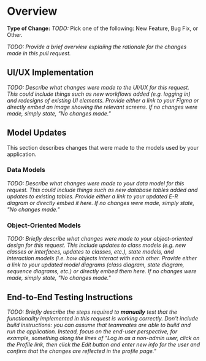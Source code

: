 # Overview

**Type of Change:** _TODO:_ Pick one of the following: New Feature, Bug Fix, or Other.

_TODO: Provide a brief overview explaiing the rationale for the changes made in this pull request._

## UI/UX Implementation

_TODO: Describe what changes were made to the UI/UX for this request. This could include things such as new workflows added (e.g. logging in) and redesigns of existing UI elements.
Provide either a link to your Figma or directly embed an image showing the relevant screens.
If no changes were made, simply state, "No changes made."_

## Model Updates

This section describes changes that were made to the models used by your application.

### Data Models

_TODO: Describe what changes were made to your data model for this request. This could include things such as new database tables added and updates to existing tables.
Provide either a link to your updated E-R diagram or directly embed it here.
If no changes were made, simply state, "No changes made."_

### Object-Oriented Models

_TODO: Briefly describe what changes were made to your object-oriented design for this request. This include updates to class models (e.g. new classes or interfaces, updates to classes, etc.),
state models, and interaction models (i.e. how objects interact with each other.
Provide either a link to your updated model diagrams (class diagram, state diagram, sequence diagrams, etc.) or directly embed them here.
If no changes were made, simply state, "No changes made."_

## End-to-End Testing Instructions

_TODO: Briefly describe the steps required to **manually** test that the functionality implemented in this request is working correctly. Don't include build instructions: you can assume that
teammates are able to build and run the application. Instead, focus on the end-user perspective, for example, something along the lines of "Log in as a non-admin user, click on the Profile link,
then click the Edit button and enter new info for the user and confirm that the changes are reflected in the profile page."_
